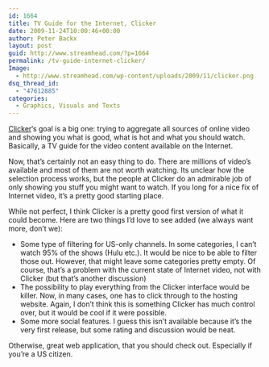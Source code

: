 ```yaml
---
id: 1664
title: TV Guide for the Internet, Clicker
date: 2009-11-24T10:00:46+00:00
author: Peter Backx
layout: post
guid: http://www.streamhead.com/?p=1664
permalink: /tv-guide-internet-clicker/
Image:
  - http://www.streamhead.com/wp-content/uploads/2009/11/clicker.png
dsq_thread_id:
  - "47612885"
categories:
  - Graphics, Visuals and Texts
---
```

<a title="Clicker, what's on online" href="http://www.clicker.com/" target="_blank">Clicker</a>&#8216;s goal is a big one: trying to aggregate all sources of online video and showing you what is good, what is hot and what you should watch. Basically, a TV guide for the video content available on the Internet.

Now, that&#8217;s certainly not an easy thing to do. There are millions of video&#8217;s available and most of them are not worth watching. Its unclear how the selection process works, but the people at Clicker do an admirable job of only showing you stuff you might want to watch. If you long for a nice fix of Internet video, it&#8217;s a pretty good starting place.

While not perfect, I think Clicker is a pretty good first version of what it could become. Here are two things I&#8217;d love to see added (we always want more, don&#8217;t we):

  * Some type of filtering for US-only channels. In some categories, I can&#8217;t watch 95% of the shows (Hulu etc.). It would be nice to be able to filter those out. However, that might leave some categories pretty empty. Of course, that&#8217;s a problem with the current state of Internet video, not with Clicker (but that&#8217;s another discussion)
  * The possibility to play everything from the Clicker interface would be killer. Now, in many cases, one has to click through to the hosting website. Again, I don&#8217;t think this is something Clicker has much control over, but it would be cool if it were possible.
  * Some more social features. I guess this isn&#8217;t available because it&#8217;s the very first release, but some rating and discussion would be neat.

Otherwise, great web application, that you should check out. Especially if you&#8217;re a US citizen.

<!-- AddThis Advanced Settings generic via filter on the_content -->

<!-- AddThis Share Buttons generic via filter on the_content -->
